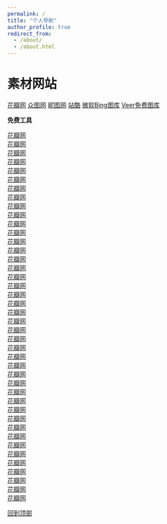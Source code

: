 ```yaml
---
permalink: /
title: "个人导航"
author_profile: true
redirect_from: 
  - /about/
  - /about.html
---
```


# 素材网站

[花瓣网](https://huaban.com/follow)
[众图网](https://www.ztupic.com/)
[昵图网](https://www.nipic.com/)
[站酷](https://www.zcool.com.cn/)
[微软Bing图库](https://www.bing.com/hp)
[Veer免费图库](https://www.veer.com/)

**免费工具**

[花瓣网](https://m.huaban.com)<br>
[花瓣网](https://m.huaban.com)<br>
[花瓣网](https://m.huaban.com)<br>
[花瓣网](https://m.huaban.com)<br>
[花瓣网](https://m.huaban.com)<br>
[花瓣网](https://m.huaban.com)<br>
[花瓣网](https://m.huaban.com)<br>
[花瓣网](https://m.huaban.com)<br>
[花瓣网](https://m.huaban.com)<br>
[花瓣网](https://m.huaban.com)<br>
[花瓣网](https://m.huaban.com)<br>
[花瓣网](https://m.huaban.com)<br>
[花瓣网](https://m.huaban.com)<br>
[花瓣网](https://m.huaban.com)<br>
[花瓣网](https://m.huaban.com)<br>
[花瓣网](https://m.huaban.com)<br>
[花瓣网](https://m.huaban.com)<br>
[花瓣网](https://m.huaban.com)<br>
[花瓣网](https://m.huaban.com)<br>
[花瓣网](https://m.huaban.com)<br>
[花瓣网](https://m.huaban.com)<br>
[花瓣网](https://m.huaban.com)<br>
[花瓣网](https://m.huaban.com)<br>
[花瓣网](https://m.huaban.com)<br>
[花瓣网](https://m.huaban.com)<br>
[花瓣网](https://m.huaban.com)<br>
[花瓣网](https://m.huaban.com)<br>
[花瓣网](https://m.huaban.com)<br>
[花瓣网](https://m.huaban.com)<br>
[花瓣网](https://m.huaban.com)<br>
[花瓣网](https://m.huaban.com)<br>
[花瓣网](https://m.huaban.com)<br>
[花瓣网](https://m.huaban.com)<br>
[花瓣网](https://m.huaban.com)<br>
[花瓣网](https://m.huaban.com)<br>
[花瓣网](https://m.huaban.com)<br>
[花瓣网](https://m.huaban.com)<br>
[花瓣网](https://m.huaban.com)<br>
[花瓣网](https://m.huaban.com)<br>
[花瓣网](https://m.huaban.com)<br>
[花瓣网](https://m.huaban.com)<br>
[花瓣网](https://m.huaban.com)<br>

[回到顶部](#素材网站)
